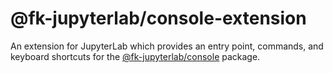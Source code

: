 # @fk-jupyterlab/console-extension

An extension for JupyterLab which provides an entry point, commands, and keyboard shortcuts for the [@fk-jupyterlab/console](../console) package.
